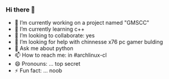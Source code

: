 ### Hi there 👋


- 🔭 I’m currently working on a project named "GMSCC" 
- 🌱 I’m currently learning c++
- 👯 I’m looking to collaborate: yes
- 🤔 I’m looking for help with chinnesse x76 pc gamer bulding
- 💬 Ask me about python 
- 📫 How to reach me: in #archlinux-cl 
- 😄 Pronouns: ... top secret
- ⚡ Fun fact: ... noob 

